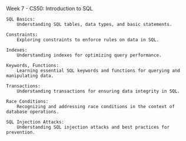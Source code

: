 Week 7 - CS50: Introduction to SQL

    SQL Basics:
        Understanding SQL tables, data types, and basic statements.

    Constraints:
        Exploring constraints to enforce rules on data in SQL.

    Indexes:
        Understanding indexes for optimizing query performance.

    Keywords, Functions:
        Learning essential SQL keywords and functions for querying and manipulating data.

    Transactions:
        Understanding transactions for ensuring data integrity in SQL.

    Race Conditions:
        Recognizing and addressing race conditions in the context of database operations.

    SQL Injection Attacks:
        Understanding SQL injection attacks and best practices for prevention.
